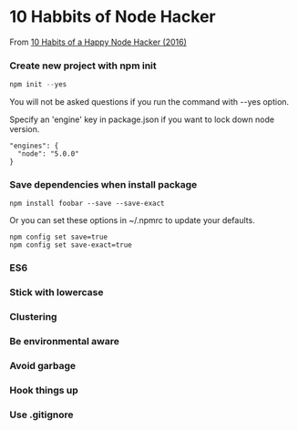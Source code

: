 # 10 Habbits of Node Hacker

From [10 Habits of a Happy Node Hacker (2016)](http://blog.heroku.com/archives/2015/11/10/node-habits-2016)

### Create new project with npm init

```javascript
npm init --yes
```
You will not be asked questions if you run the command with --yes option.

Specify an 'engine' key in package.json if you want to lock down node version.

```
"engines": {
  "node": "5.0.0"
}
```

### Save dependencies when install package

```
npm install foobar --save --save-exact
```

Or you can set these options in ~/.npmrc to update your defaults.

```
npm config set save=true
npm config set save-exact=true
```


### ES6

### Stick with lowercase

### Clustering

### Be environmental aware

### Avoid garbage

### Hook things up

### Use .gitignore
